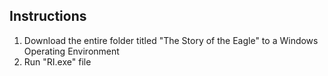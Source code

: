 ## Instructions

1. Download the entire folder titled "The Story of the Eagle" to a Windows Operating Environment
2. Run "RI.exe" file
